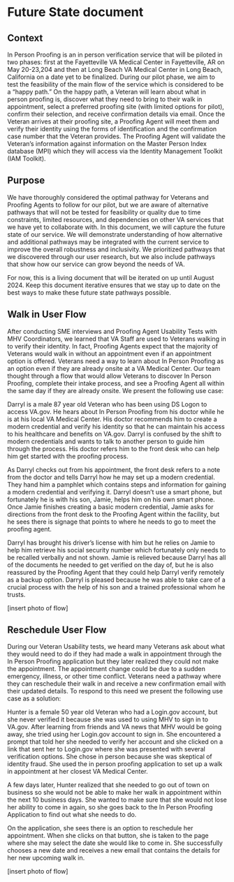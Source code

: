 # Future State document
## Context
In Person Proofing is an in person verification service that will be piloted in two phases: first at the Fayetteville VA Medical Center in Fayetteville, AR on May 20-23,204 and then at Long Beach VA Medical Center in Long Beach, California on a date yet to be finalized. During our pilot phase, we aim to test the feasibility of the main flow of the service which is considered to be a “happy path.” On the happy path, a Veteran will learn about what in person proofing is, discover what they need to bring to their walk in appointment, select a preferred proofing site (with limited options for pilot), confirm their selection, and receive confirmation details via email. Once the Veteran arrives at their proofing site, a Proofing Agent will meet them and verify their identity using the forms of identification and the confirmation case number that the Veteran provides. The Proofing Agent will validate the Veteran’s information against information on the Master Person Index database (MPI) which they will access via the Identity Management Toolkit (IAM Toolkit).

## Purpose
We have thoroughly considered the optimal pathway for Veterans and Proofing Agents to follow for our pilot, but we are aware of alternative pathways that will not be tested for feasibility or quality due to time constraints, limited resources, and dependencies on other VA services that we have yet to collaborate with. In this document, we will capture the future state of our service. We will demonstrate understanding of how alternative and additional pathways may be integrated with the current service to improve the overall robustness and inclusivity. We prioritized pathways that we discovered through our user research, but we also include pathways that show how our service can grow beyond the needs of VA. 

For now, this is a living document that will be iterated on up until August 2024. Keep this document iterative ensures that we stay up to date on the best ways to make these future state pathways possible.


## Walk in User Flow
After conducting SME interviews and Proofing Agent Usability Tests with MHV Coordinators, we learned that VA Staff are used to Veterans walking in to verify their identity. In fact, Proofing Agents expect that the majority of Veterans would walk in without an appointment even if an appointment option is offered. Veterans need a way to learn about In Person Proofing as an option even if they are already onsite at a VA Medical Center. Our team thought through a flow that would allow Veterans to discover In Person Proofing, complete their intake process, and see a Proofing Agent all within the same day if they are already onsite. We present the following use case: 

Darryl is a male 87 year old Veteran who has been using DS Logon to access VA.gov. He hears about In Person Proofing from his doctor while he is at his local VA Medical Center. His doctor recommends him to create a modern credential and verify his identity so that he can maintain his access to his healthcare and benefits on VA.gov. Darryl is confused by the shift to modern credentials and wants to talk to another person to guide him through the process. His doctor refers him to the front desk who can help him get started with the proofing process.

As Darryl checks out from his appointment, the front desk refers to a note from the doctor and tells Darryl how he may set up a modern credential. They hand him a pamphlet which contains steps and information for gaining a modern credential and verifying it. Darryl doesn’t use a smart phone, but fortunately he is with his son, Jamie, helps him on his own smart phone. Once Jamie finishes creating a basic modern credential, Jamie asks for directions from the front desk to the Proofing Agent within the facility, but he sees there is signage that points to where he needs to go to meet the proofing agent.

Darryl has brought his driver’s license with him but he relies on Jamie to help him retrieve his social security number which fortunately only needs to be recalled verbally and not shown. Jamie is relieved because Darryl has all of the documents he needed to get verified on the day of, but he is also reassured by the Proofing Agent that they could help Darryl verify remotely as a backup option. Darryl is pleased because he was able to take care of a crucial process with the help of his son and a trained professional whom he trusts. 

[insert photo of flow]

## Reschedule User Flow
During our Veteran Usability tests, we heard many Veterans ask about what they would need to do if they had made a walk in appointment through the In Person Proofing application but they later realized they could not make the appointment. The appointment change could be due to a sudden emergency, illness, or other time conflict. Veterans need a pathway where they can reschedule their walk in and receive a new confirmation email with their updated details. To respond to this need we present the following use case as a solution:

Hunter is a female 50 year old Veteran who had a Login.gov account, but she never verified it because she was used to using MHV to sign in to VA.gov. After learning from friends and VA news that MHV would be going away, she tried using her Login.gov account to sign in. She encountered a prompt that told her she needed to verify her account and she clicked on a link that sent her to Login.gov where she was presented with several verification options. She chose in person because she was skeptical of identity fraud. She used the in person proofing application to set up a walk in appointment at her closest VA Medical Center. 

A few days later, Hunter realized that she needed to go out of town on business so she would not be able to make her walk in appointment within the next 10 business days. She wanted to make sure that she would not lose her ability to come in again, so she goes back to the In Person Proofing Application to find out what she needs to do.

On the application, she sees there is an option to reschedule her appointment. When she clicks on that button, she is taken to the page where she may select the date she would like to come in. She successfully chooses a new date and receives a new email that contains the details for her new upcoming walk in.

[insert photo of flow]
